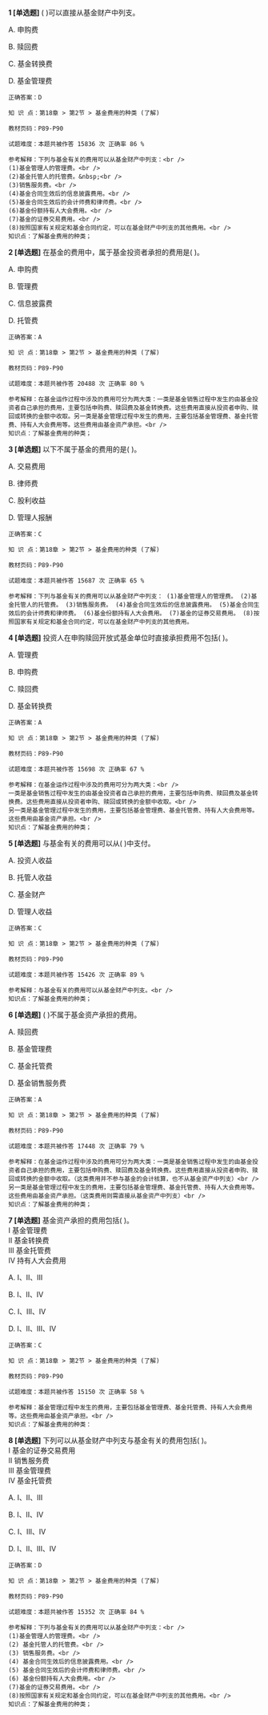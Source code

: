 **1 [单选题]** ( )可以直接从基金财产中列支。

A. 申购费

B. 赎回费

C. 基金转换费

D. 基金管理费 

```
正确答案：D

知 识 点：第18章 > 第2节 > 基金费用的种类 (了解)

教材页码：P89-P90

试题难度：本题共被作答 15836 次 正确率 86 %

参考解释：下列与基金有关的费用可以从基金财产中列支：<br />
(1)基金管理人的管理费。<br />
(2)基金托管人的托管费。&nbsp;<br />
(3)销售服务费。<br />
(4)基金合同生效后的信息披露费用。<br />
(5)基金合同生效后的会计师费和律师费。<br />
(6)基金份额持有人大会费用。<br />
(7)基金的证券交易费用。<br />
(8)按照国家有关规定和基金合同约定，可以在基金财产中列支的其他费用。<br />
知识点：了解基金费用的种类；
```


**2 [单选题]** 在基金的费用中，属于基金投资者承担的费用是( )。

A. 申购费

B. 管理费

C. 信息披露费

D. 托管费 

```
正确答案：A

知 识 点：第18章 > 第2节 > 基金费用的种类 (了解)

教材页码：P89-P90

试题难度：本题共被作答 20488 次 正确率 80 %

参考解释：在基金运作过程中涉及的费用可分为两大类：一类是基金销售过程中发生的由基金投资者自己承担的费用，主要包括申购费、赎回费及基金转换费。这些费用直接从投资者申购、赎回或转换的金额中收取。另一类是基金管理过程中发生的费用，主要包括基金管理费、基金托管费、持有人大会费用等。这些费用由基金资产承担。<br />
知识点：了解基金费用的种类；
```


**3 [单选题]** 以下不属于基金的费用的是( )。

A. 交易费用

B. 律师费

C. 股利收益

D. 管理人报酬 

```
正确答案：C

知 识 点：第18章 > 第2节 > 基金费用的种类 (了解)

教材页码：P89-P90

试题难度：本题共被作答 15687 次 正确率 65 %

参考解释：下列与基金有关的费用可以从基金财产中列支： (1)基金管理人的管理费。 (2)基金托管人的托管费。 (3)销售服务费。 (4)基金合同生效后的信息披露费用。 (5)基金合同生效后的会计师费和律师费。 (6)基金份额持有人大会费用。 (7)基金的证券交易费用。 (8)按照国家有关规定和基金合同约定，可以在基金财产中列支的其他费用。
```


**4 [单选题]** 投资人在申购赎回开放式基金单位时直接承担费用不包括( )。

A. 管理费

B. 申购费

C. 赎回费

D. 基金转换费 

```
正确答案：A

知 识 点：第18章 > 第2节 > 基金费用的种类 (了解)

教材页码：P89-P90

试题难度：本题共被作答 15698 次 正确率 67 %

参考解释：在基金运作过程中涉及的费用可分为两大类：<br />
一类是基金销售过程中发生的由基金投资者自己承担的费用，主要包括申购费、赎回费及基金转换费。这些费用直接从投资者申购、赎回或转换的金额中收取。<br />
另一类是基金管理过程中发生的费用，主要包括基金管理费、基金托管费、持有人大会费用等。这些费用由基金资产承担。<br />
知识点：了解基金费用的种类；
```


**5 [单选题]** 与基金有关的费用可以从( )中支付。

A. 投资人收益

B. 托管人收益

C. 基金财产

D. 管理人收益 

```
正确答案：C

知 识 点：第18章 > 第2节 > 基金费用的种类 (了解)

教材页码：P89-P90

试题难度：本题共被作答 15426 次 正确率 89 %

参考解释：与基金有关的费用可以从基金财产中列支。<br />
知识点：了解基金费用的种类；
```


**6 [单选题]** ( )不属于基金资产承担的费用。

A. 赎回费

B. 基金管理费

C. 基金托管费

D. 基金销售服务费 

```
正确答案：A

知 识 点：第18章 > 第2节 > 基金费用的种类 (了解)

教材页码：P89-P90

试题难度：本题共被作答 17448 次 正确率 79 %

参考解释：在基金运作过程中涉及的费用可分为两大类：一类是基金销售过程中发生的由基金投资者自己承担的费用，主要包括申购费、赎回费及基金转换费。这些费用直接从投资者申购、赎回或转换的金额中收取。（这类费用并不参与基金的会计核算，也不从基金资产中列支）<br />
另一类是基金管理过程中发生的费用，主要包括基金管理费、基金托管费、持有人大会费用等。这些费用由基金资产承担。（这类费用则需直接从基金资产中列支）<br />
知识点：了解基金费用的种类；
```


**7 [单选题]** 基金资产承担的费用包括( )。 <br />
Ⅰ 基金管理费 <br />
Ⅱ 基金转换费 <br />
Ⅲ 基金托管费 <br />
Ⅳ 持有人大会费用

A. Ⅰ、Ⅱ、Ⅲ

B. Ⅰ、Ⅱ、Ⅳ

C. Ⅰ、Ⅲ、Ⅳ

D. Ⅰ、Ⅱ、Ⅲ、Ⅳ 

```
正确答案：C

知 识 点：第18章 > 第2节 > 基金费用的种类 (了解)

教材页码：P89-P90

试题难度：本题共被作答 15150 次 正确率 58 %

参考解释：基金管理过程中发生的费用，主要包括基金管理费、基金托管费、持有人大会费用等。这些费用由基金资产承担。<br />
知识点：了解基金费用的种类：
```


**8 [单选题]** 下列可以从基金财产中列支与基金有关的费用包括( )。 <br />
Ⅰ 基金的证券交易费用 <br />
Ⅱ 销售服务费 <br />
Ⅲ 基金管理费 <br />
Ⅳ 基金托管费

A. Ⅰ、Ⅱ、Ⅲ

B. Ⅰ、Ⅱ、Ⅳ

C. Ⅰ、Ⅲ、Ⅳ

D. Ⅰ、Ⅱ、Ⅲ、Ⅳ 

```
正确答案：D

知 识 点：第18章 > 第2节 > 基金费用的种类 (了解)

教材页码：P89-P90

试题难度：本题共被作答 15352 次 正确率 84 %

参考解释：下列与基金有关的费用可以从基金财产中列支：<br />
(1)基金管理人的管理费。<br />
(2) 基金托管人的托管费。<br />
(3) 销售服务费。<br />
(4) 基金合同生效后的信息披露费用。<br />
(5) 基金合同生效后的会计师费和律师费。<br />
(6) 基金份额持有人大会费用。<br />
(7)基金的证券交易费用。<br />
(8)按照国家有关规定和基金合同约定，可以在基金财产中列支的其他费用。<br />
知识点：了解基金费用的种类；
```

